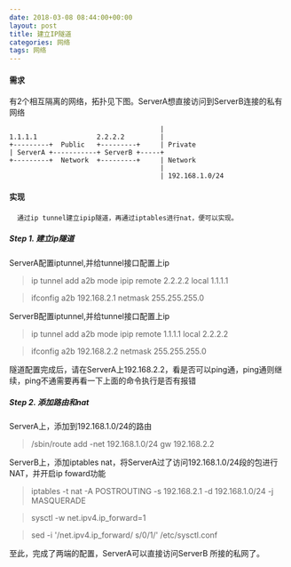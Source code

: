 ```yaml
---
date: 2018-03-08 08:44:00+00:00
layout: post
title: 建立IP隧道
categories: 网络
tags: 网络
---
```



#### 需求


  有2个相互隔离的网络，拓扑见下图。ServerA想直接访问到ServerB连接的私有网络

                                          |
    1.1.1.1               2.2.2.2         |
    +---------+  Public   +---------+     | Private
    | ServerA +-----------+ ServerB +-----+
    +---------+  Network  +---------+     | Network
                                          |
                                          | 192.168.1.0/24 

#### 实现
```
  通过ip tunnel建立ipip隧道，再通过iptables进行nat，便可以实现。
```
##### Step 1. 建立ip隧道

  ServerA配置iptunnel,并给tunnel接口配置上ip

> ip tunnel add a2b mode ipip remote 2.2.2.2 local 1.1.1.1

> ifconfig a2b 192.168.2.1 netmask 255.255.255.0
	
  ServerB配置iptunnel,并给tunnel接口配置上ip

> ip tunnel add a2b mode ipip remote 1.1.1.1 local 2.2.2.2

> ifconfig a2b 192.168.2.2 netmask 255.255.255.0
	
  隧道配置完成后，请在ServerA上192.168.2.2，看是否可以ping通，ping通则继续，ping不通需要再看一下上面的命令执行是否有报错

##### Step 2. 添加路由和nat

  ServerA上，添加到192.168.1.0/24的路由

> /sbin/route add -net 192.168.1.0/24 gw 192.168.2.2
	
  ServerB上，添加iptables nat，将ServerA过了访问192.168.1.0/24段的包进行NAT，并开启ip foward功能

> iptables -t nat -A POSTROUTING -s 192.168.2.1 -d 192.168.1.0/24 -j MASQUERADE

> sysctl -w net.ipv4.ip_forward=1

> sed -i '/net.ipv4.ip_forward/ s/0/1/'  /etc/sysctl.conf
	
  至此，完成了两端的配置，ServerA可以直接访问ServerB 所接的私网了。
